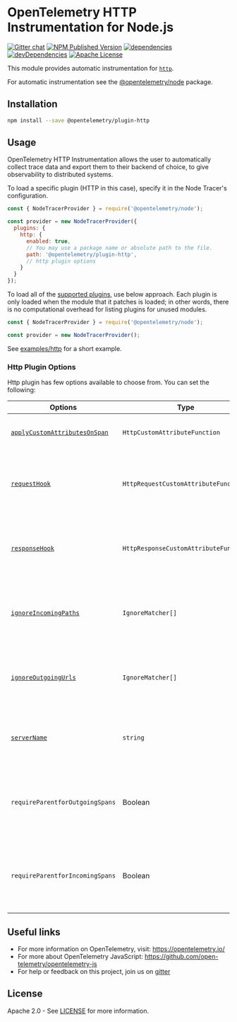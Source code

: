 # OpenTelemetry HTTP Instrumentation for Node.js

[![Gitter chat][gitter-image]][gitter-url]
[![NPM Published Version][npm-img]][npm-url]
[![dependencies][dependencies-image]][dependencies-url]
[![devDependencies][devDependencies-image]][devDependencies-url]
[![Apache License][license-image]][license-image]

This module provides automatic instrumentation for [`http`](https://nodejs.org/api/http.html).

For automatic instrumentation see the
[@opentelemetry/node](https://github.com/open-telemetry/opentelemetry-js/tree/master/packages/opentelemetry-node) package.

## Installation

```bash
npm install --save @opentelemetry/plugin-http
```

## Usage

OpenTelemetry HTTP Instrumentation allows the user to automatically collect trace data and export them to their backend of choice, to give observability to distributed systems.

To load a specific plugin (HTTP in this case), specify it in the Node Tracer's configuration.

```js
const { NodeTracerProvider } = require('@opentelemetry/node');

const provider = new NodeTracerProvider({
  plugins: {
    http: {
      enabled: true,
      // You may use a package name or absolute path to the file.
      path: '@opentelemetry/plugin-http',
      // http plugin options
    }
  }
});
```

To load all of the [supported plugins](https://github.com/open-telemetry/opentelemetry-js#plugins), use below approach. Each plugin is only loaded when the module that it patches is loaded; in other words, there is no computational overhead for listing plugins for unused modules.

```js
const { NodeTracerProvider } = require('@opentelemetry/node');

const provider = new NodeTracerProvider();
```

See [examples/http](https://github.com/open-telemetry/opentelemetry-js/tree/master/examples/http) for a short example.

### Http Plugin Options

Http plugin has few options available to choose from. You can set the following:

| Options | Type | Description |
| ------- | ---- | ----------- |
| [`applyCustomAttributesOnSpan`](https://github.com/open-telemetry/opentelemetry-js/blob/master/packages/opentelemetry-plugin-http/src/types.ts#L52) | `HttpCustomAttributeFunction` | Function for adding custom attributes |
| [`requestHook`](https://github.com/open-telemetry/opentelemetry-js/blob/master/packages/opentelemetry-plugin-http/src/types.ts#L60) | `HttpRequestCustomAttributeFunction` | Function for adding custom attributes before request is handled |
| [`responseHook`](https://github.com/open-telemetry/opentelemetry-js/blob/master/packages/opentelemetry-plugin-http/src/types.ts#L67) | `HttpResponseCustomAttributeFunction` | Function for adding custom attributes before response is handled |
| [`ignoreIncomingPaths`](https://github.com/open-telemetry/opentelemetry-js/blob/master/packages/opentelemetry-plugin-http/src/types.ts#L28) | `IgnoreMatcher[]` | Http plugin will not trace all incoming requests that match paths |
| [`ignoreOutgoingUrls`](https://github.com/open-telemetry/opentelemetry-js/blob/master/packages/opentelemetry-plugin-http/src/types.ts#L28) | `IgnoreMatcher[]` | Http plugin will not trace all outgoing requests that match urls |
| [`serverName`](https://github.com/open-telemetry/opentelemetry-js/blob/master/packages/opentelemetry-plugin-http/src/types.ts#L28) | `string` | The primary server name of the matched virtual host. |
| `requireParentforOutgoingSpans` | Boolean | Require that is a parent span to create new span for outgoing requests. |
| `requireParentforIncomingSpans` | Boolean | Require that is a parent span to create new span for incoming requests. |

## Useful links

- For more information on OpenTelemetry, visit: <https://opentelemetry.io/>
- For more about OpenTelemetry JavaScript: <https://github.com/open-telemetry/opentelemetry-js>
- For help or feedback on this project, join us on [gitter][gitter-url]

## License

Apache 2.0 - See [LICENSE][license-url] for more information.

[gitter-image]: https://badges.gitter.im/open-telemetry/opentelemetry-js.svg
[gitter-url]: https://gitter.im/open-telemetry/opentelemetry-node?utm_source=badge&utm_medium=badge&utm_campaign=pr-badge&utm_content=badge
[license-url]: https://github.com/open-telemetry/opentelemetry-js/blob/master/LICENSE
[license-image]: https://img.shields.io/badge/license-Apache_2.0-green.svg?style=flat
[dependencies-image]: https://david-dm.org/open-telemetry/opentelemetry-js/status.svg?path=packages/opentelemetry-plugin-http
[dependencies-url]: https://david-dm.org/open-telemetry/opentelemetry-js?path=packages%2Fopentelemetry-plugin-http
[devDependencies-image]: https://david-dm.org/open-telemetry/opentelemetry-js/dev-status.svg?path=packages/opentelemetry-plugin-http
[devDependencies-url]: https://david-dm.org/open-telemetry/opentelemetry-js?path=packages%2Fopentelemetry-plugin-http&type=dev
[npm-url]: https://www.npmjs.com/package/@opentelemetry/plugin-http
[npm-img]: https://badge.fury.io/js/%40opentelemetry%2Fplugin-http.svg
